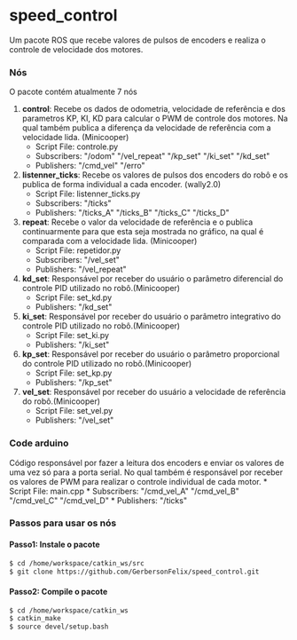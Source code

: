 # speed_control

Um pacote ROS que recebe valores de pulsos de encoders e realiza o controle de velocidade dos motores.

### Nós
O pacote contém atualmente 7 nós
1. **control**: Recebe os dados de odometria, velocidade de referência e dos parametros KP, KI, KD para calcular o PWM de controle dos motores. Na qual também publica a diferença da velocidade de referência com a velocidade lida. (Minicooper)
      * Script File: controle.py
      * Subscribers: "/odom"
		     "/vel_repeat"
		     "/kp_set"
		     "/ki_set"
		     "/kd_set"
      * Publishers: "/cmd_vel"
		    "/erro"
2. **listenner_ticks**: Recebe os valores de pulsos dos encoders do robô e os publica de forma individual a cada encoder. (wally2.0)
      * Script File: listenner_ticks.py
      * Subscribers: "/ticks"
      * Publishers: "/ticks_A"
		    "/ticks_B"
		    "/ticks_C"
		    "/ticks_D"
3. **repeat**: Recebe o valor da velocidade de referência e o publica continuarmente para que esta seja mostrada no gráfico, na qual é comparada com a velocidade lida. (Minicooper)
      * Script File: repetidor.py
      * Subscribers: "/vel_set"
      * Publishers: "/vel_repeat"
4. **kd_set**: Responsável por receber do usuário o parâmetro diferencial do controle PID utilizado no robô.(Minicooper)
      * Script File: set_kd.py
      * Publishers: "/kd_set"
5. **ki_set**: Responsável por receber do usuário o parâmetro integrativo do controle PID utilizado no robô.(Minicooper)
      * Script File: set_ki.py
      * Publishers: "/ki_set"
6. **kp_set**: Responsável por receber do usuário o parâmetro proporcional do controle PID utilizado no robô.(Minicooper)
      * Script File: set_kp.py
      * Publishers: "/kp_set"
7. **vel_set**: Responsável por receber do usuário a velocidade de referência do robô.(Minicooper)
      * Script File: set_vel.py
      * Publishers: "/vel_set"

### Code arduino
Código responsável por fazer a leitura dos encoders e enviar os valores de uma vez só para a porta serial. No qual também é responsável por receber os valores de PWM para realizar o controle individual de cada motor.
      * Script File: main.cpp
      * Subscribers: "/cmd_vel_A"
		     "/cmd_vel_B"
		     "/cmd_vel_C"
		     "/cmd_vel_D"
      * Publishers: "/ticks"
		        
### Passos para usar os nós
#### Passo1: Instale o pacote
```sh
$ cd /home/workspace/catkin_ws/src
$ git clone https://github.com/GerbersonFelix/speed_control.git
```
#### Passo2: Compile o pacote
```sh
$ cd /home/workspace/catkin_ws
$ catkin_make
$ source devel/setup.bash
```
